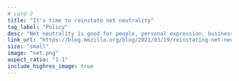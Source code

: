 ```yaml
---
# card 2
title: "It's time to reinstate net neutrality"
tag_label: "Policy"
desc: "Net neutrality is good for people, personal expression, business, innovation, our economic recovery, and the internet."
link_url: "https://blog.mozilla.org/blog/2021/03/19/reinstating-net-neutrality-in-the-us/?utm_source=www.mozilla.org&utm_medium=referral&utm_campaign=homepage&utm_content=card"
size: "small"
image: "net.png"
aspect_ratio: "1-1"
include_highres_image: true
---
```

